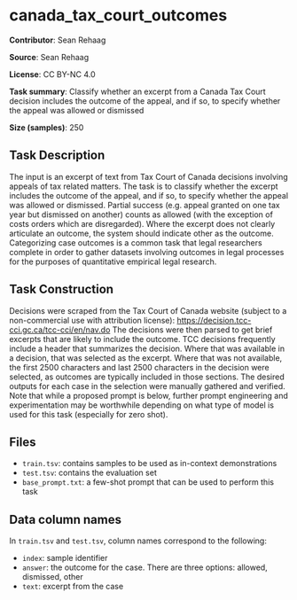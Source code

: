 # canada_tax_court_outcomes

**Contributor**: Sean Rehaag

**Source**: Sean Rehaag

**License**: CC BY-NC 4.0

**Task summary**: Classify whether an excerpt from a Canada Tax Court decision includes the outcome of the appeal, and if so, to specify whether the appeal was allowed or dismissed

**Size (samples)**: 250

## Task Description

The input is an excerpt of text from Tax Court of Canada decisions involving appeals of tax related matters. The task is to classify whether the excerpt includes the outcome of the appeal, and if so, to specify whether the appeal was allowed or dismissed. Partial success (e.g. appeal granted on one tax year but dismissed on another) counts as allowed (with the exception of costs orders which are disregarded). Where the excerpt does not clearly articulate an outcome, the system should indicate other as the outcome. Categorizing case outcomes is a common task that legal researchers complete in order to gather datasets involving outcomes in legal processes for the purposes of quantitative empirical legal research.

## Task Construction

Decisions were scraped from the Tax Court of Canada website (subject to a non-commercial use with attribution license): https://decision.tcc-cci.gc.ca/tcc-cci/en/nav.do The decisions were then parsed to get brief excerpts that are likely to include the outcome. TCC decisions frequently include a header that summarizes the decision. Where that was available in a decision, that was selected as the excerpt. Where that was not available, the first 2500 characters and last 2500 characters in the decision were selected, as outcomes are typically included in those sections. The desired outputs for each case in the selection were manually gathered and verified. Note that while a proposed prompt is below, further prompt engineering and experimentation may be worthwhile depending on what type of model is used for this task (especially for zero shot).

## Files

- `train.tsv`: contains samples to be used as in-context demonstrations
- `test.tsv`: contains the evaluation set
- `base_prompt.txt`: a few-shot prompt that can be used to perform this task

## Data column names

In `train.tsv` and `test.tsv`, column names correspond to the following:
- `index`: sample identifier
- `answer`: the outcome for the case. There are three options: allowed, dismissed, other
- `text`: excerpt from the case 
